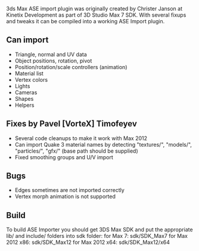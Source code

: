 3ds Max ASE import plugin was originally created by Christer Janson at Kinetix Development as part of 3D Studio Max 7 SDK.
With several fixups and tweaks it can be compiled into a working ASE Import plugin.

Can import
------
- Triangle, normal and UV data
- Object positions, rotation, pivot
- Position/rotation/scale controllers (animation)
- Material list
- Vertex colors
- Lights
- Cameras
- Shapes
- Helpers

Fixes by Pavel [VorteX] Timofeyev
------
- Several code cleanups to make it work with Max 2012
- Can import Quake 3 material names by detecting "textures/", "models/", "particles/", "gfx/" (base path should be supplied)
- Fixed smoothing groups and U/V import

Bugs
------
- Edges sometimes are not imported correctly
- Vertex morph animation is not supported

Build
------
To build ASE Importer you should get 3DS Max SDK
and put the appropriate lib/ and include/ folders into sdk folder:
for Max 7: sdk/SDK_Max7
for Max 2012 x86: sdk/SDK_Max12
for Max 2012 x64: sdk/SDK_Max12/x64